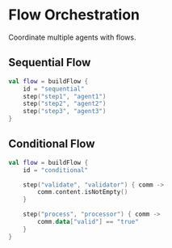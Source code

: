 # Flow Orchestration

Coordinate multiple agents with flows.

## Sequential Flow

```kotlin
val flow = buildFlow {
    id = "sequential"
    step("step1", "agent1")
    step("step2", "agent2")
    step("step3", "agent3")
}
```

## Conditional Flow

```kotlin
val flow = buildFlow {
    id = "conditional"

    step("validate", "validator") { comm ->
        comm.content.isNotEmpty()
    }

    step("process", "processor") { comm ->
        comm.data["valid"] == "true"
    }
}
```
